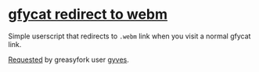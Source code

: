 # [gfycat redirect to webm](https://greasyfork.org/en/scripts/7027-gfycat-redirect-to-webm)

Simple userscript that redirects to `.webm` link when you visit a normal gfycat link.

[Requested](https://greasyfork.org/en/forum/discussion/2518/gfycat-replace-url-with-webm-source) 
by greasyfork user [gyves](https://greasyfork.org/en/forum/profile/594/gyves).